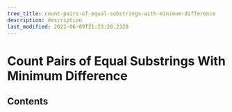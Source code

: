 ```yaml
---
tree_title: count-pairs-of-equal-substrings-with-minimum-difference
description: description
last_modified: 2022-06-09T21:23:28.2328
---
```


# Count Pairs of Equal Substrings With Minimum Difference

## Contents
